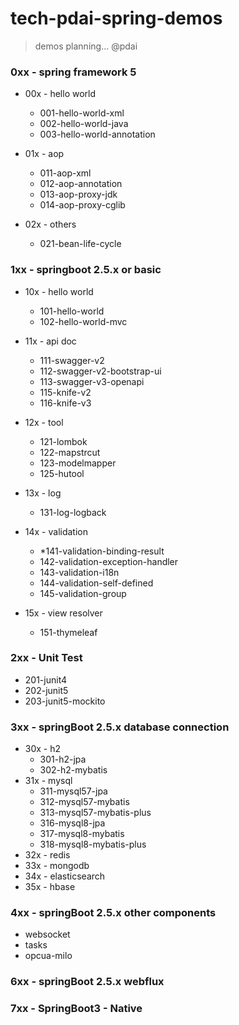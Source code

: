 # tech-pdai-spring-demos
> demos planning... @pdai

### 0xx - spring framework 5

+ 00x - hello world
    + 001-hello-world-xml
    + 002-hello-world-java
    + 003-hello-world-annotation

+ 01x - aop
    + 011-aop-xml
    + 012-aop-annotation
    + 013-aop-proxy-jdk
    + 014-aop-proxy-cglib
 
 + 02x - others
    + 021-bean-life-cycle

### 1xx - springboot 2.5.x or basic
+ 10x - hello world
    + 101-hello-world
    + 102-hello-world-mvc

+ 11x - api doc
    + 111-swagger-v2
    + 112-swagger-v2-bootstrap-ui
    + 113-swagger-v3-openapi
    + 115-knife-v2
    + 116-knife-v3

+ 12x - tool
    + 121-lombok
    + 122-mapstrcut
    + 123-modelmapper
    + 125-hutool

+ 13x - log
    + 131-log-logback

+ 14x - validation
    + *141-validation-binding-result
    + 142-validation-exception-handler
    + 143-validation-i18n
    + 144-validation-self-defined
    + 145-validation-group

+ 15x - view resolver
    + 151-thymeleaf

### 2xx - Unit Test    

+ 201-junit4
+ 202-junit5
+ 203-junit5-mockito

### 3xx - springBoot 2.5.x database connection

+ 30x - h2
    + 301-h2-jpa
    + 302-h2-mybatis
+ 31x - mysql
    + 311-mysql57-jpa
    + 312-mysql57-mybatis
    + 313-mysql57-mybatis-plus
    + 316-mysql8-jpa
    + 317-mysql8-mybatis
    + 318-mysql8-mybatis-plus
 + 32x - redis
 + 33x - mongodb
 + 34x - elasticsearch
 + 35x - hbase
 
 ### 4xx - springBoot 2.5.x other components
 
 + websocket
 + tasks
 + opcua-milo
 
 ### 6xx - springBoot 2.5.x webflux
 
 
 ### 7xx - SpringBoot3 - Native